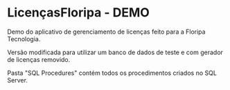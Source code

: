 # LicençasFloripa - DEMO
Demo do aplicativo de gerenciamento de licenças feito para a Floripa Tecnologia.

Versão modificada para utilizar um banco de dados de teste e com gerador de licenças removido.

Pasta "SQL Procedures" contém todos os procedimentos criados no SQL Server.
